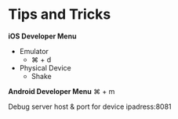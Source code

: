 # Tips and Tricks

 **iOS Developer Menu** 

* Emulator 
  * ⌘ + d
* Physical Device
  * Shake

 **Android Developer Menu**  ⌘ + m

Debug server host & port for device ipadress:8081

